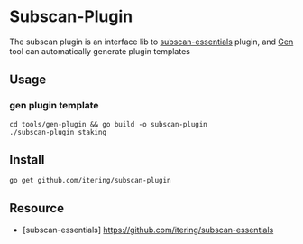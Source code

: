 # Subscan-Plugin


The subscan plugin is an interface lib to [subscan-essentials](https://github.com/itering/subscan-essentials) plugin, and [Gen](https://github.com/itering/subscan-plugin/tree/master/tools) tool can automatically generate plugin templates

## Usage

### gen plugin template

```
cd tools/gen-plugin && go build -o subscan-plugin
./subscan-plugin staking
```

## Install

```
go get github.com/itering/subscan-plugin
```

## Resource
 
- [subscan-essentials] https://github.com/itering/subscan-essentials